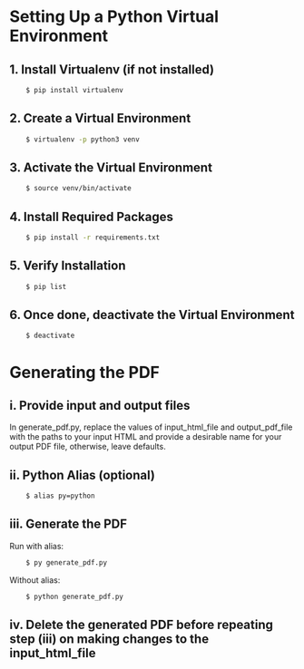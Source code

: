 # Setting Up a Python Virtual Environment

## 1. Install Virtualenv (if not installed)

```bash
    $ pip install virtualenv
```

## 2. Create a Virtual Environment

```bash
    $ virtualenv -p python3 venv
```

## 3. Activate the Virtual Environment

```bash
    $ source venv/bin/activate
```

## 4. Install Required Packages

```bash
    $ pip install -r requirements.txt
```

## 5. Verify Installation

```bash
    $ pip list
```

## 6. Once done, deactivate the Virtual Environment

```bash   
    $ deactivate
```

# Generating the PDF 

## i. Provide input and output files 

In generate_pdf.py, replace the values of input_html_file and output_pdf_file with the paths to your input HTML and provide a desirable name for your output PDF file, otherwise, leave defaults. 

## ii. Python Alias (optional)

```bash 
    $ alias py=python
``` 

## iii. Generate the PDF 

Run with alias: 

```bash 
    $ py generate_pdf.py
```

Without alias: 

```bash 
    $ python generate_pdf.py
```

## iv. Delete the generated PDF before repeating step (iii) on making changes to the input_html_file 



